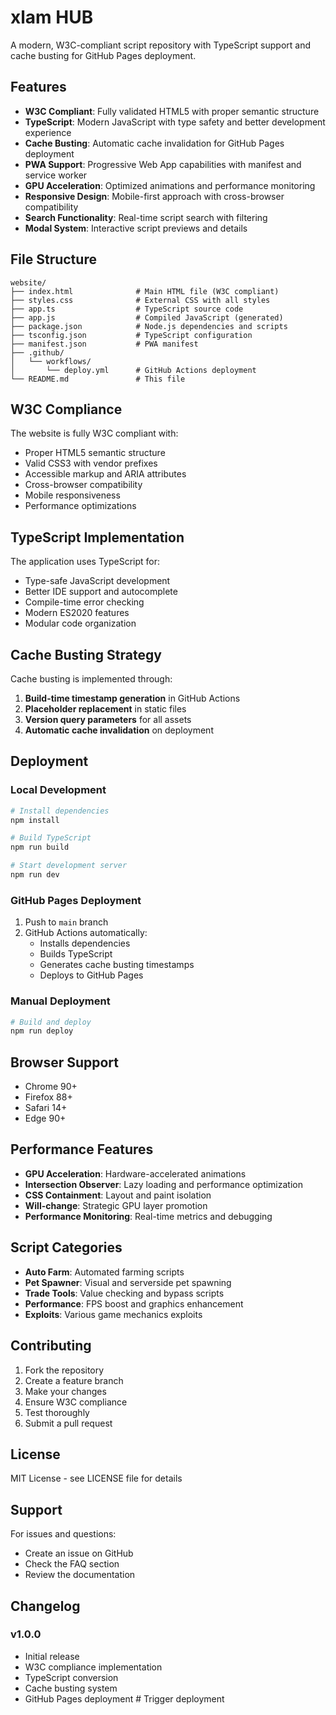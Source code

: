 # xlam HUB

A modern, W3C-compliant script repository with TypeScript support and cache busting for GitHub Pages deployment.

## Features

- **W3C Compliant**: Fully validated HTML5 with proper semantic structure
- **TypeScript**: Modern JavaScript with type safety and better development experience
- **Cache Busting**: Automatic cache invalidation for GitHub Pages deployment
- **PWA Support**: Progressive Web App capabilities with manifest and service worker
- **GPU Acceleration**: Optimized animations and performance monitoring
- **Responsive Design**: Mobile-first approach with cross-browser compatibility
- **Search Functionality**: Real-time script search with filtering
- **Modal System**: Interactive script previews and details

## File Structure

```
website/
├── index.html              # Main HTML file (W3C compliant)
├── styles.css              # External CSS with all styles
├── app.ts                  # TypeScript source code
├── app.js                  # Compiled JavaScript (generated)
├── package.json            # Node.js dependencies and scripts
├── tsconfig.json           # TypeScript configuration
├── manifest.json           # PWA manifest
├── .github/
│   └── workflows/
│       └── deploy.yml      # GitHub Actions deployment
└── README.md               # This file
```

## W3C Compliance

The website is fully W3C compliant with:

- Proper HTML5 semantic structure
- Valid CSS3 with vendor prefixes
- Accessible markup and ARIA attributes
- Cross-browser compatibility
- Mobile responsiveness
- Performance optimizations

## TypeScript Implementation

The application uses TypeScript for:

- Type-safe JavaScript development
- Better IDE support and autocomplete
- Compile-time error checking
- Modern ES2020 features
- Modular code organization

## Cache Busting Strategy

Cache busting is implemented through:

1. **Build-time timestamp generation** in GitHub Actions
2. **Placeholder replacement** in static files
3. **Version query parameters** for all assets
4. **Automatic cache invalidation** on deployment

## Deployment

### Local Development

```bash
# Install dependencies
npm install

# Build TypeScript
npm run build

# Start development server
npm run dev
```

### GitHub Pages Deployment

1. Push to `main` branch
2. GitHub Actions automatically:
   - Installs dependencies
   - Builds TypeScript
   - Generates cache busting timestamps
   - Deploys to GitHub Pages

### Manual Deployment

```bash
# Build and deploy
npm run deploy
```

## Browser Support

- Chrome 90+
- Firefox 88+
- Safari 14+
- Edge 90+

## Performance Features

- **GPU Acceleration**: Hardware-accelerated animations
- **Intersection Observer**: Lazy loading and performance optimization
- **CSS Containment**: Layout and paint isolation
- **Will-change**: Strategic GPU layer promotion
- **Performance Monitoring**: Real-time metrics and debugging

## Script Categories

- **Auto Farm**: Automated farming scripts
- **Pet Spawner**: Visual and serverside pet spawning
- **Trade Tools**: Value checking and bypass scripts
- **Performance**: FPS boost and graphics enhancement
- **Exploits**: Various game mechanics exploits

## Contributing

1. Fork the repository
2. Create a feature branch
3. Make your changes
4. Ensure W3C compliance
5. Test thoroughly
6. Submit a pull request

## License

MIT License - see LICENSE file for details

## Support

For issues and questions:
- Create an issue on GitHub
- Check the FAQ section
- Review the documentation

## Changelog

### v1.0.0
- Initial release
- W3C compliance implementation
- TypeScript conversion
- Cache busting system
- GitHub Pages deployment #   T r i g g e r   d e p l o y m e n t  
 